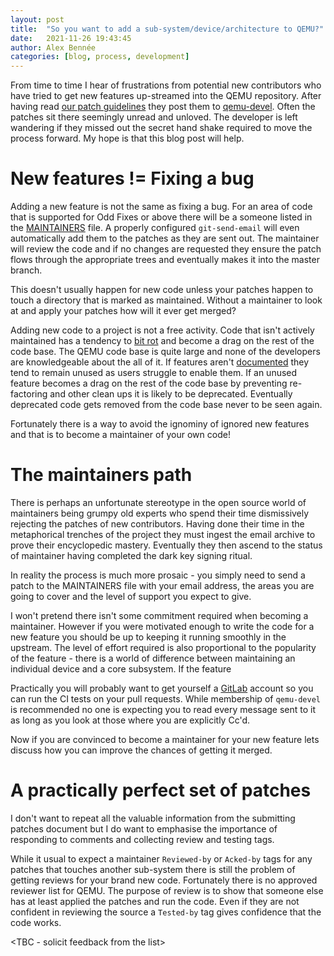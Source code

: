 ```yaml
---
layout: post
title:  "So you want to add a sub-system/device/architecture to QEMU?"
date:   2021-11-26 19:43:45
author: Alex Bennée
categories: [blog, process, development]
---
```


From time to time I hear of frustrations from potential new
contributors who have tried to get new features up-streamed into the
QEMU repository. After having read [our patch
guidelines](https://qemu.readthedocs.io/en/latest/devel/submitting-a-patch.html)
they post them to [qemu-devel](https://lore.kernel.org/qemu-devel/).
Often the patches sit there seemingly unread and unloved. The
developer is left wandering if they missed out the secret hand shake
required to move the process forward. My hope is that this blog post
will help.


New features != Fixing a bug
============================

Adding a new feature is not the same as fixing a bug. For an area of
code that is supported for Odd Fixes or above there will be a
someone listed in the
[MAINTAINERS](https://gitlab.com/qemu-project/qemu/-/blob/master/MAINTAINERS)
file. A properly configured `git-send-email` will even automatically
add them to the patches as they are sent out. The maintainer will
review the code and if no changes are requested they ensure the 
patch flows through the appropriate trees and eventually makes it into
the master branch.

This doesn't usually happen for new code unless your patches happen to
touch a directory that is marked as maintained. Without a maintainer
to look at and apply your patches how will it ever get merged?

Adding new code to a project is not a free activity. Code that isn't
actively maintained has a tendency to [bit
rot](http://www.catb.org/jargon/html/B/bit-rot.html) and become a drag
on the rest of the code base. The QEMU code base is quite large and
none of the developers are knowledgeable about the all of it. If
features aren't
[documented](https://qemu.readthedocs.io/en/latest/devel/submitting-a-patch.html)
they tend to remain unused as users struggle to enable them. If an
unused feature becomes a drag on the rest of the code base by preventing
re-factoring and other clean ups it is likely to be deprecated.
Eventually deprecated code gets removed from the code base never to be
seen again.

Fortunately there is a way to avoid the ignominy of ignored new features
and that is to become a maintainer of your own code!

The maintainers path
====================

There is perhaps an unfortunate stereotype in the open source world of
maintainers being grumpy old experts who spend their time dismissively
rejecting the patches of new contributors. Having done their time in
the metaphorical trenches of the project they must ingest the email
archive to prove their encyclopedic mastery. Eventually they then
ascend to the status of maintainer having completed the dark key
signing ritual.

In reality the process is much more prosaic - you simply need to send
a patch to the MAINTAINERS file with your email address, the areas you
are going to cover and the level of support you expect to give.

I won't pretend there isn't some commitment required when becoming a
maintainer. However if you were motivated enough to write the code for
a new feature you should be up to keeping it running smoothly in the
upstream. The level of effort required is also proportional to the
popularity of the feature - there is a world of difference between
maintaining an individual device and a core subsystem. If the feature 

Practically you will probably want to get yourself a
[GitLab](https://gitlab.com/qemu-project/qemu/-/blob/master/MAINTAINERS)
account so you can run the CI tests on your pull requests. While
membership of `qemu-devel` is recommended no one is expecting you to
read every message sent to it as long as you look at those where you
are explicitly Cc'd.

Now if you are convinced to become a maintainer for your new feature
lets discuss how you can improve the chances of getting it merged.

A practically perfect set of patches
====================================

I don't want to repeat all the valuable information from the
submitting patches document but I do want to emphasise the importance
of responding to comments and collecting review and testing tags.

While it usual to expect a maintainer `Reviewed-by` or `Acked-by` tags for any
patches that touches another sub-system there is still the problem of
getting reviews for your brand new code. Fortunately there is no
approved reviewer list for QEMU. The purpose of review is to show that
someone else has at least applied the patches and run the code. Even
if they are not confident in reviewing the source a `Tested-by` tag
gives confidence that the code works.

<TBC - solicit feedback from the list>
